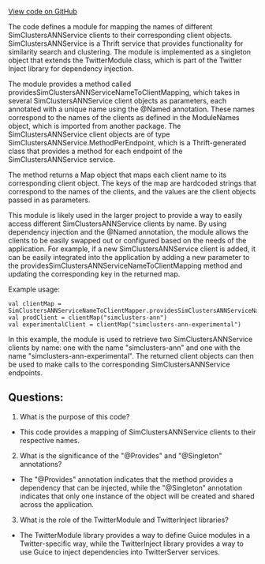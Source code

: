 [View code on GitHub](https://github.com/misbahsy/the-algorithm/cr-mixer/server/src/main/scala/com/twitter/cr_mixer/module/SimClustersANNServiceNameToClientMapper.scala)

The code defines a module for mapping the names of different SimClustersANNService clients to their corresponding client objects. SimClustersANNService is a Thrift service that provides functionality for similarity search and clustering. The module is implemented as a singleton object that extends the TwitterModule class, which is part of the Twitter Inject library for dependency injection.

The module provides a method called providesSimClustersANNServiceNameToClientMapping, which takes in several SimClustersANNService client objects as parameters, each annotated with a unique name using the @Named annotation. These names correspond to the names of the clients as defined in the ModuleNames object, which is imported from another package. The SimClustersANNService client objects are of type SimClustersANNService.MethodPerEndpoint, which is a Thrift-generated class that provides a method for each endpoint of the SimClustersANNService service.

The method returns a Map object that maps each client name to its corresponding client object. The keys of the map are hardcoded strings that correspond to the names of the clients, and the values are the client objects passed in as parameters.

This module is likely used in the larger project to provide a way to easily access different SimClustersANNService clients by name. By using dependency injection and the @Named annotation, the module allows the clients to be easily swapped out or configured based on the needs of the application. For example, if a new SimClustersANNService client is added, it can be easily integrated into the application by adding a new parameter to the providesSimClustersANNServiceNameToClientMapping method and updating the corresponding key in the returned map.

Example usage:

```
val clientMap = SimClustersANNServiceNameToClientMapper.providesSimClustersANNServiceNameToClientMapping
val prodClient = clientMap("simclusters-ann")
val experimentalClient = clientMap("simclusters-ann-experimental")
```

In this example, the module is used to retrieve two SimClustersANNService clients by name: one with the name "simclusters-ann" and one with the name "simclusters-ann-experimental". The returned client objects can then be used to make calls to the corresponding SimClustersANNService endpoints.
## Questions: 
 1. What is the purpose of this code?
- This code provides a mapping of SimClustersANNService clients to their respective names.

2. What is the significance of the "@Provides" and "@Singleton" annotations?
- The "@Provides" annotation indicates that the method provides a dependency that can be injected, while the "@Singleton" annotation indicates that only one instance of the object will be created and shared across the application.

3. What is the role of the TwitterModule and TwitterInject libraries?
- The TwitterModule library provides a way to define Guice modules in a Twitter-specific way, while the TwitterInject library provides a way to use Guice to inject dependencies into TwitterServer services.